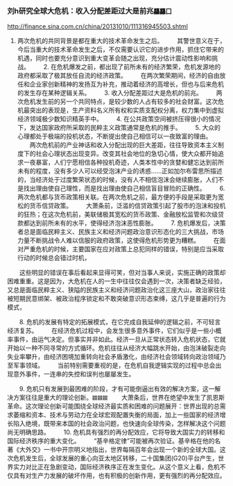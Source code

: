 ### 刘h研究全球大危机：收入分配差距过大是前兆`龘龘囗`
http://finance.sina.com.cn/china/20131010/111316945503.shtml

1. 两次危机的共同背景是都在重大的技术革命发生之后。
　　其警世意义在于，今后当重大的技术革命发生之后，不仅需要认识它的进步作用，抓住它带来的机遇，同时也要充分意识到重大变革会随之出现，充分估计震动性影响和挑战。
　　2. 在危机爆发之前，都出现了前所未有的经济繁荣，危机发源地的政府都采取了极其放任自流的经济政策。
　　在两次繁荣期间，经济的自由放任和企业家创新精神的发扬互为补充，推动着经济的高增长，但也与后来危机的发生存在某种逻辑关系。
　　3. 收入分配差距过大是危机的前兆。
　　两次危机发生前的另一个共同特点，是较少数的人占有较多的社会财富。这次危机最突出的表现是，生产资料名义所有权和实质支配权分离，权力集中到虚拟经济领域极少数知识精英手中。
　　4. 在公共政策空间被挤压得很小的情况下，发达国家政府所采取的民粹主义政策通常是危机的推手。
　　5. 大众的心理都处于极端的投机状态，不断提出使自己相信可以一夜致富的理由。
　　两次危机前的产业神话和收入分配出现的巨大差距，往往导致资本主义制度下的社会心理状态出现变异。改变其社会地位的急切心情，使大众都开始追求一夜暴富，人们宁愿相信各种投机奇迹，人类本性中的贪婪和健忘达到前所未有的程度，没有多少人可以经受泡沫产业的诱惑……正如加尔布雷思所描述的，当经济处于过度繁荣状态的时候，没有人不相信泡沫会继续膨胀，人们不是找出理由使自己理性，而是找出理由使自己相信盲目冒险的正确性。
　　6. 两次危机都与货币政策相关联。在两次危机之前，最方便的手段是采取更为宽松的货币信贷政策。
　　大萧条前，泛滥的信贷政策引起了股市的泡沫和投机的狂热；在这次危机前，美联储极其宽松的货币政策、金融放松监管和次级贷款都达到前所未有的水平，使得经济泡沫恶性膨胀。
　　7. 危机爆发后，决策者总是面临民粹主义、民族主义和经济问题政治意识形态化的三大挑战，市场力量不断挑战令人难以信服的政府政策，这使得危机形势更为糟糕。
　　在面对严重危机的时候，主要国家在应对政策上总犯同样的错误，特别是应当采取行动的时候总会错过时机，

　　这些明显的错误在事后看起来显得可笑，但对当事人来说，实施正确的政策却困难重重。这是因为，大危机在人的一生中往往仅会遇到一次，决策者缺乏经验，又总是面临民粹主义、狭隘的民族主义和经济问题政治化这三座大山，政治家往往被短期民意绑架、被政治程序锁定和不敢突破意识形态束缚，这几乎是普遍的行为模式，

　　8. 危机的发展有特定的拓展模式，在它完成自我延伸的逻辑之前，不可轻言经济复苏。
　　在经济危机过程中，会发生很多意外事件，它们似乎是一些小概率事件，由运气决定。但事实并非如此。经济一旦从正常状态转入危机状态，它就开始以一种不同寻常的方式循环。危机往往从经济大幅跳水开始，由泡沫破裂走向失业率攀升，由经济困境加重转向社会矛盾激化，由经济社会领域转向政治领域乃至军事领域。
　　当前特别需要重视的是，在危机自我逻辑实现的过程中总会出现意外事件，一连串的失控和误判也屡屡发生。

　　9. 危机只有发展到最困难的阶段，才有可能倒逼出有效的解决方案，这一解决方案往往是重大的理论创新。`龖龖龖`
　　大萧条后，世界在绝望中发生了凯恩斯革命。这次理论创新可能围绕全球经济最实质和困难的问题展开：世界出现的总需求萎缩和资本、技术与劳动力在全球宏观配置失衡的局面，加上一些国家的经济增长陷入绝境，既带来本国的社会政治问题，也快速向全球传染，怎样解决这个问题尚无明确思路。
　　10. 危机具有强烈的再分配效应，它将导致大国实力的转移和国际经济秩序的重大变化。
　　“基辛格定律”可能被再次验证。基辛格在他的名著《大外交》一书中开宗明义地指出，世界每隔百年会出现一个新的全球大国。这次危机发生后，全球发展的重心向亚太地区转移，二十国集团(G20)平台产生，世界实力对比正在急剧变动，国际经济秩序正在发生变化。从这个意义上看，危机不仅具有对生产力发展的破坏作用，也有积极的创新作用，更有强烈的再分配效应。
